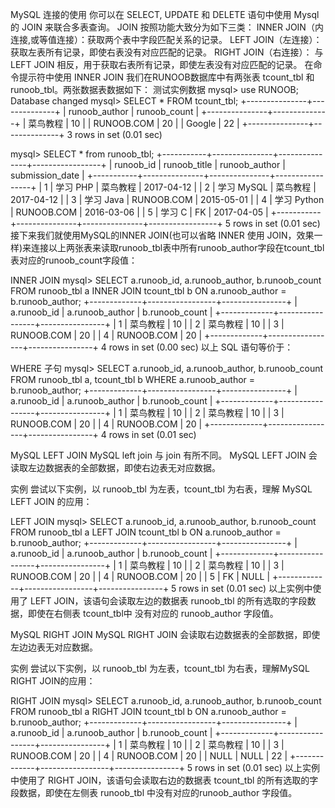 MySQL 连接的使用
你可以在 SELECT, UPDATE 和 DELETE 语句中使用 Mysql 的 JOIN 来联合多表查询。
JOIN 按照功能大致分为如下三类：
INNER JOIN（内连接,或等值连接）：获取两个表中字段匹配关系的记录。
LEFT JOIN（左连接）：获取左表所有记录，即使右表没有对应匹配的记录。
RIGHT JOIN（右连接）： 与 LEFT JOIN 相反，用于获取右表所有记录，即使左表没有对应匹配的记录。
在命令提示符中使用 INNER JOIN
我们在RUNOOB数据库中有两张表 tcount_tbl 和 runoob_tbl。两张数据表数据如下：
测试实例数据
mysql> use RUNOOB;
Database changed
mysql> SELECT * FROM tcount_tbl;
+---------------+--------------+
| runoob_author | runoob_count |
+---------------+--------------+
| 菜鸟教程       | 10           |
| RUNOOB.COM    | 20           |
| Google        | 22           |
+---------------+--------------+
3 rows in set (0.01 sec)
 
mysql> SELECT * from runoob_tbl;
+-----------+---------------+---------------+-----------------+
| runoob_id | runoob_title  | runoob_author | submission_date |
+-----------+---------------+---------------+-----------------+
| 1         | 学习 PHP       | 菜鸟教程      | 2017-04-12      |
| 2         | 学习 MySQL     | 菜鸟教程      | 2017-04-12      |
| 3         | 学习 Java     | RUNOOB.COM    | 2015-05-01      |
| 4         | 学习 Python   | RUNOOB.COM    | 2016-03-06      |
| 5         | 学习 C        | FK            | 2017-04-05      |
+-----------+---------------+---------------+-----------------+
5 rows in set (0.01 sec)
接下来我们就使用MySQL的INNER JOIN(也可以省略 INNER 使用 JOIN，效果一样)来连接以上两张表来读取runoob_tbl表中所有runoob_author字段在tcount_tbl表对应的runoob_count字段值：

INNER JOIN
mysql> SELECT a.runoob_id, a.runoob_author, b.runoob_count FROM runoob_tbl a INNER JOIN tcount_tbl b ON a.runoob_author = b.runoob_author;
+-------------+-----------------+----------------+
| a.runoob_id | a.runoob_author | b.runoob_count |
+-------------+-----------------+----------------+
| 1           | 菜鸟教程        | 10             |
| 2           | 菜鸟教程        | 10             |
| 3           | RUNOOB.COM      | 20             |
| 4           | RUNOOB.COM      | 20             |
+-------------+-----------------+----------------+
4 rows in set (0.00 sec)
以上 SQL 语句等价于：

WHERE 子句
mysql> SELECT a.runoob_id, a.runoob_author, b.runoob_count FROM runoob_tbl a, tcount_tbl b WHERE a.runoob_author = b.runoob_author;
+-------------+-----------------+----------------+
| a.runoob_id | a.runoob_author | b.runoob_count |
+-------------+-----------------+----------------+
| 1           | 菜鸟教程    | 10             |
| 2           | 菜鸟教程    | 10             |
| 3           | RUNOOB.COM      | 20             |
| 4           | RUNOOB.COM      | 20             |
+-------------+-----------------+----------------+
4 rows in set (0.01 sec)


MySQL LEFT JOIN
MySQL left join 与 join 有所不同。 MySQL LEFT JOIN 会读取左边数据表的全部数据，即使右边表无对应数据。

实例
尝试以下实例，以 runoob_tbl 为左表，tcount_tbl 为右表，理解 MySQL LEFT JOIN 的应用：

LEFT JOIN
mysql> SELECT a.runoob_id, a.runoob_author, b.runoob_count FROM runoob_tbl a LEFT JOIN tcount_tbl b ON a.runoob_author = b.runoob_author;
+-------------+-----------------+----------------+
| a.runoob_id | a.runoob_author | b.runoob_count |
+-------------+-----------------+----------------+
| 1           | 菜鸟教程    | 10             |
| 2           | 菜鸟教程    | 10             |
| 3           | RUNOOB.COM      | 20             |
| 4           | RUNOOB.COM      | 20             |
| 5           | FK              | NULL           |
+-------------+-----------------+----------------+
5 rows in set (0.01 sec)
以上实例中使用了 LEFT JOIN，该语句会读取左边的数据表 runoob_tbl 的所有选取的字段数据，即使在右侧表 tcount_tbl中 没有对应的 runoob_author 字段值。


MySQL RIGHT JOIN
MySQL RIGHT JOIN 会读取右边数据表的全部数据，即使左边边表无对应数据。

实例
尝试以下实例，以 runoob_tbl 为左表，tcount_tbl 为右表，理解MySQL RIGHT JOIN的应用：

RIGHT JOIN
mysql> SELECT a.runoob_id, a.runoob_author, b.runoob_count FROM runoob_tbl a RIGHT JOIN tcount_tbl b ON a.runoob_author = b.runoob_author;
+-------------+-----------------+----------------+
| a.runoob_id | a.runoob_author | b.runoob_count |
+-------------+-----------------+----------------+
| 1           | 菜鸟教程         | 10             |
| 2           | 菜鸟教程         | 10             |
| 3           | RUNOOB.COM      | 20             |
| 4           | RUNOOB.COM      | 20             |
| NULL        | NULL            | 22             |
+-------------+-----------------+----------------+
5 rows in set (0.01 sec)
以上实例中使用了 RIGHT JOIN，该语句会读取右边的数据表 tcount_tbl 的所有选取的字段数据，即使在左侧表 runoob_tbl 中没有对应的runoob_author 字段值。

